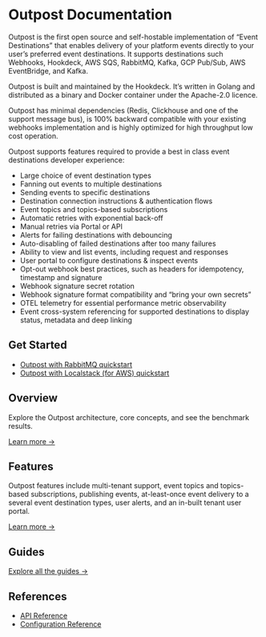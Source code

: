 # Outpost Documentation

Outpost is the first open source and self-hostable implementation of “Event Destinations” that enables delivery of your platform events directly to your user’s preferred event destinations. It supports destinations such Webhooks, Hookdeck, AWS SQS, RabbitMQ, Kafka, GCP Pub/Sub, AWS EventBridge, and Kafka.

Outpost is built and maintained by the Hookdeck. It’s written in Golang and distributed as a binary and Docker container under the Apache-2.0 licence.

Outpost has minimal dependencies (Redis, Clickhouse and one of the support message bus), is 100% backward compatible with your existing webhooks implementation and is highly optimized for high throughput low cost operation.

Outpost supports features required to provide a best in class event destinations developer experience:

- Large choice of event destination types
- Fanning out events to multiple destinations
- Sending events to specific destinations
- Destination connection instructions & authentication flows
- Event topics and topics-based subscriptions
- Automatic retries with exponential back-off
- Manual retries via Portal or API
- Alerts for failing destinations with debouncing
- Auto-disabling of failed destinations after too many failures
- Ability to view and list events, including request and responses
- User portal to configure destinations & inspect events
- Opt-out webhook best practices, such as headers for idempotency, timestamp and signature
- Webhook signature secret rotation
- Webhook signature format compatibility and “bring your own secrets”
- OTEL telemetry for essential performance metric observability
- Event cross-system referencing for supported destinations to display status, metadata and deep linking

## Get Started

- [Outpost with RabbitMQ quickstart](1-get-started/1-rabbitmq.md)
- [Outpost with Localstack (for AWS) quickstart](1-get-started/2-localstack.md)

## Overview

Explore the Outpost architecture, core concepts, and see the benchmark results.

[Learn more &rarr;](2-overview/README.md)

## Features

Outpost features include multi-tenant support, event topics and topics-based subscriptions, publishing events, at-least-once event delivery to a several event destination types, user alerts, and an in-built tenant user portal.

[Learn more &rarr;](3-features/README.md)

## Guides

[Explore all the guides &rarr;](4-guides/README.md)

## References

- [API Reference](5-references/1-api.md)
- [Configuration Reference](5-references/2-configuration.md)
